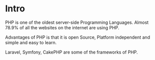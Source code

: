 # Intro

PHP is one of the oldest server-side Programming Languages. Almost 78.9% of all the websites on the internet are using PHP.

Advantages of PHP is that it is open Source, Platform independent and simple and easy to learn.

Laravel, Symfony, CakePHP are some of the frameworks of PHP.



